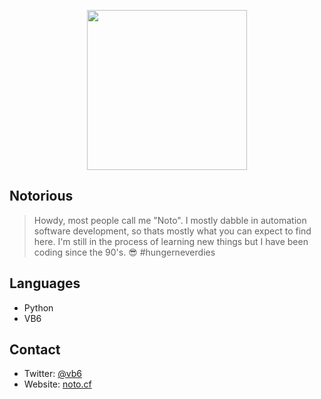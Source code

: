 
<p align="center"><img align="center" width="256px" src="https://avatars0.githubusercontent.com/u/69278774?s=460&u=8276635d63c98298c255867d4bfd49072c3a7a41&v=4"/></p>

<h2>Notorious</h2>

> Howdy, most people call me "Noto". I mostly dabble in automation software development, so thats mostly what you can expect to find here. I'm still in the process of learning new things but I have been coding since the 90's. :sunglasses: #hungerneverdies

<h2>Languages</h2>

* Python
* VB6

<h2>Contact</h2>

* Twitter: <a href="https://twitter.com/vb6">@vb6</a>
* Website: <a href="https://noto.cf">󠇰󠇰noto.cf</a>
